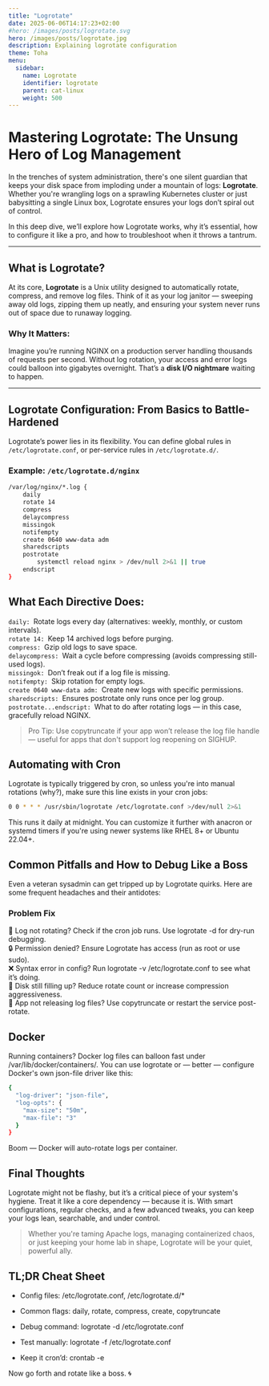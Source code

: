 ```yaml
---
title: "Logrotate"
date: 2025-06-06T14:17:23+02:00
#hero: /images/posts/logrotate.svg
hero: /images/posts/logrotate.jpg
description: Explaining logrotate configuration
theme: Toha
menu:
  sidebar:
    name: Logrotate
    identifier: logrotate
    parent: cat-linux
    weight: 500
---
```

# Mastering Logrotate: The Unsung Hero of Log Management

In the trenches of system administration, there's one silent guardian that keeps your disk space from imploding under a mountain of logs: **Logrotate**. Whether you're wrangling logs on a sprawling Kubernetes cluster or just babysitting a single Linux box, Logrotate ensures your logs don’t spiral out of control.

In this deep dive, we’ll explore how Logrotate works, why it’s essential, how to configure it like a pro, and how to troubleshoot when it throws a tantrum.

---

## What is Logrotate?

At its core, **Logrotate** is a Unix utility designed to automatically rotate, compress, and remove log files. Think of it as your log janitor — sweeping away old logs, zipping them up neatly, and ensuring your system never runs out of space due to runaway logging.

### Why It Matters:

Imagine you’re running NGINX on a production server handling thousands of requests per second. Without log rotation, your access and error logs could balloon into gigabytes overnight. That’s a **disk I/O nightmare** waiting to happen.

---

## Logrotate Configuration: From Basics to Battle-Hardened

Logrotate’s power lies in its flexibility. You can define global rules in `/etc/logrotate.conf`, or per-service rules in `/etc/logrotate.d/`.

### Example: `/etc/logrotate.d/nginx`

```bash
/var/log/nginx/*.log {
    daily
    rotate 14
    compress
    delaycompress
    missingok
    notifempty
    create 0640 www-data adm
    sharedscripts
    postrotate
        systemctl reload nginx > /dev/null 2>&1 || true
    endscript
}
```

## What Each Directive Does:  

`daily: `Rotate logs every day (alternatives: weekly, monthly, or custom intervals).  
`rotate 14: `Keep 14 archived logs before purging.  
`compress: `Gzip old logs to save space.  
`delaycompress: `Wait a cycle before compressing (avoids compressing still-used logs).  
`missingok: `Don’t freak out if a log file is missing.  
`notifempty: `Skip rotation for empty logs.  
`create 0640 www-data adm: `Create new logs with specific permissions.  
`sharedscripts: `Ensures postrotate only runs once per log group.  
`postrotate...endscript: `What to do after rotating logs — in this case, gracefully reload NGINX.  

> Pro Tip: Use copytruncate if your app won’t release the log file handle — useful for apps that don't support log reopening on SIGHUP.

## Automating with Cron

Logrotate is typically triggered by cron, so unless you're into manual rotations (why?), make sure this line exists in your cron jobs:

```bash
0 0 * * * /usr/sbin/logrotate /etc/logrotate.conf >/dev/null 2>&1
```

This runs it daily at midnight. You can customize it further with anacron or systemd timers if you're using newer systems like RHEL 8+ or Ubuntu 22.04+.
## Common Pitfalls and How to Debug Like a Boss

Even a veteran sysadmin can get tripped up by Logrotate quirks. Here are some frequent headaches and their antidotes:
### Problem	Fix
🔁 Log not rotating?	Check if the cron job runs. Use logrotate -d for dry-run debugging.  
🔒 Permission denied?	Ensure Logrotate has access (run as root or use sudo).  
❌ Syntax error in config?	Run logrotate -v /etc/logrotate.conf to see what it’s doing.  
💾 Disk still filling up?	Reduce rotate count or increase compression aggressiveness.  
🔄 App not releasing log files?	Use copytruncate or restart the service post-rotate.  

## Docker
Running containers? Docker log files can balloon fast under /var/lib/docker/containers/. You can use logrotate or — better — configure Docker's own json-file driver like this:
```bash
{
  "log-driver": "json-file",
  "log-opts": {
    "max-size": "50m",
    "max-file": "3"
  }
}
```
Boom — Docker will auto-rotate logs per container.
## Final Thoughts

Logrotate might not be flashy, but it’s a critical piece of your system's hygiene. Treat it like a core dependency — because it is. With smart configurations, regular checks, and a few advanced tweaks, you can keep your logs lean, searchable, and under control.

> Whether you're taming Apache logs, managing containerized chaos, or just keeping your home lab in shape, Logrotate will be your quiet, powerful ally.
## TL;DR Cheat Sheet

- Config files: /etc/logrotate.conf, /etc/logrotate.d/*

- Common flags: daily, rotate, compress, create, copytruncate

- Debug command: logrotate -d /etc/logrotate.conf

- Test manually: logrotate -f /etc/logrotate.conf

- Keep it cron’d: crontab -e

Now go forth and rotate like a boss. 🌀
